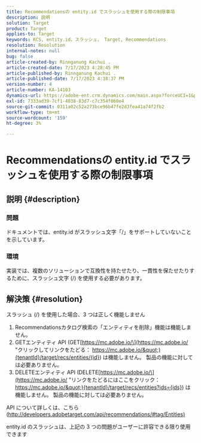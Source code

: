 ```yaml
---
title: Recommendationsの entity.id でスラッシュを使用する際の制限事項
description: 説明
solution: Target
product: Target
applies-to: Target
keywords: KCS, entity.id，スラッシュ， Target, Recommendations
resolution: Resolution
internal-notes: null
bug: false
article-created-by: Rinnganung Kachui .
article-created-date: 7/17/2023 4:28:45 PM
article-published-by: Rinnganung Kachui .
article-published-date: 7/17/2023 4:38:37 PM
version-number: 4
article-number: KA-14103
dynamics-url: https://adobe-ent.crm.dynamics.com/main.aspx?forceUCI=1&pagetype=entityrecord&etn=knowledgearticle&id=42fde5fd-be24-ee11-9cbd-6045bd0065f9
exl-id: 7333ad39-7cf1-4038-83d7-c7c354f060e4
source-git-commit: 0311a02c52a273bce96b47fe2d3fea41a74f2fb2
workflow-type: tm+mt
source-wordcount: '159'
ht-degree: 3%

---
```


# Recommendationsの entity.id でスラッシュを使用する際の制限事項

## 説明 {#description}




### 問題



ドキュメントでは、entity.id がスラッシュ文字「/」をサポートしていないことを示しています。



### 環境



実装では、複数のソリューションで互換性を持たせたり、一貫性を保たせたりするために、スラッシュ文字 (/) を使用する必要があります。


## 解決策 {#resolution}


スラッシュ (/) を使用した場合、3 つは正しく機能しません

1. Recommendationsカタログ検索の「エンティティを削除」機能は機能しません。
2. GETエンティティ API (GET[https://mc.adobe.io/\](https://mc.adobe.io/ &quot;クリックしてリンクをたどる： https://mc.adobe.io/&quot;){tenantId}/target/recs/entities/{id}) は機能しません。 製品の機能に対しては必要ありません。
3. DELETEエンティティ API (DELETE[https://mc.adobe.io/\](https://mc.adobe.io/ &quot;リンクをたどるにはここをクリック： https://mc.adobe.io/&quot;){tenantId}/target/recs/entities?ids={ids}) は機能しません。 製品の機能に対しては必要ありません。


API について詳しくは、こちら ([http://developers.adobetarget.com/api/recommendations/#tag/Entities)](http://developers.adobetarget.com/api/recommendations/#tag/Entities%29 "クリックしてリンク先を開く：http://developers.adobetarget.com/api/recommendations/#tag/Entities)")

entity.id のスラッシュは、上記の 3 つの問題がユーザーに許容できる限り使用できます
